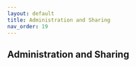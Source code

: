 ```yaml
---
layout: default
title: Administration and Sharing
nav_order: 19
---
```


Administration and Sharing
---

